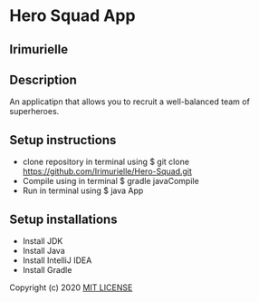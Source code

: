 # Hero Squad App
## Irimurielle
## Description
An applicatipn that allows you to recruit a well-balanced team of superheroes.
## Setup instructions
* clone repository in terminal using $ git clone https://github.com/Irimurielle/Hero-Squad.git
* Compile using in terminal $ gradle javaCompile
* Run in terminal using $ java App
## Setup installations
* Install JDK
* Install Java
* Install IntelliJ IDEA
* Install Gradle

Copyright (c) 2020 [MIT LICENSE](./License)
